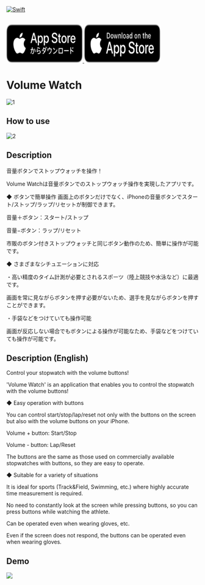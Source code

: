 [![Swift](https://github.com/Ogijun2018/Volume-Watch/actions/workflows/swift.yml/badge.svg)](https://github.com/Ogijun2018/Volume-Watch/actions/workflows/swift.yml)

<div>
	<br>
	<a href="https://apps.apple.com/jp/app/volume-watch/id1554084257">
		<img src="Download_on_the_App_Store_Badge_JP_RGB_blk_100317.svg" width="200" height="100" alt="Click to see the source">
	</a>
	<a href="https://apps.apple.com/us/app/volume-watch/id1554084257">
		<img src="Download_on_the_App_Store_Badge_US-UK_RGB_blk_092917.svg" width="200" height="100" alt="Click to see the source">
	</a>
	<br>
</div>

# Volume Watch
![1](https://user-images.githubusercontent.com/39939005/111056553-26d64d80-84c3-11eb-8c26-16844ce10697.png)

## How to use
![2](https://user-images.githubusercontent.com/39939005/111056555-28a01100-84c3-11eb-8bd8-0bbabb7647e7.png)

## Description
音量ボタンでストップウォッチを操作！

Volume Watchは音量ボタンでのストップウォッチ操作を実現したアプリです。

◆ ボタンで簡単操作
画面上のボタンだけでなく、iPhoneの音量ボタンでスタート/ストップ/ラップ/リセットが制御できます。

音量＋ボタン：スタート/ストップ

音量−ボタン：ラップ/リセット

市販のボタン付きストップウォッチと同じボタン動作のため、簡単に操作が可能です。

◆ さまざまなシチュエーションに対応

・高い精度のタイム計測が必要とされるスポーツ（陸上競技や水泳など）に最適です。

画面を常に見ながらボタンを押す必要がないため、選手を見ながらボタンを押すことができます。

・手袋などをつけていても操作可能

画面が反応しない場合でもボタンによる操作が可能なため、手袋などをつけていても操作が可能です。

## Description (English)
Control your stopwatch with the volume buttons!

'Volume Watch' is an application that enables you to control the stopwatch with the volume buttons!

◆ Easy operation with buttons

You can control start/stop/lap/reset not only with the buttons on the screen but also with the volume buttons on your iPhone.

Volume + button: Start/Stop

Volume - button: Lap/Reset

The buttons are the same as those used on commercially available stopwatches with buttons, so they are easy to operate.

◆ Suitable for a variety of situations

It is ideal for sports (Track&Field, Swimming, etc.) where highly accurate time measurement is required.

No need to constantly look at the screen while pressing buttons, so you can press buttons while watching the athlete.

Can be operated even when wearing gloves, etc.

Even if the screen does not respond, the buttons can be operated even when wearing gloves.

## Demo
<img src="https://user-images.githubusercontent.com/39939005/111056645-fe028800-84c3-11eb-8aa0-66f8d934c432.gif" width="450">
